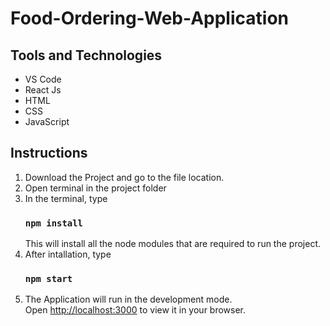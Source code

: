 # Food-Ordering-Web-Application

## Tools and Technologies

<ul>
  <li>VS Code</li>
  <li>React Js</li>
  <li>HTML</li>
  <li>CSS</li>
  <li>JavaScript</li>
</ul>

## Instructions

1.  Download the Project and go to the file location.
2.  Open terminal in the project folder
3.  In the terminal, type
      ### `npm install`
     This will install all the node modules that are required to run the project.
4.  After intallation, type
      ### `npm start` 
5.  The Application will run in the development mode.\
      Open [http://localhost:3000](http://localhost:3000) to view it in your browser.
